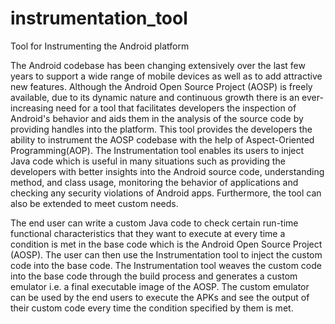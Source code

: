 # instrumentation_tool
Tool for Instrumenting the Android platform

The Android codebase has been changing extensively over the last few years to support a wide range of mobile devices as well as to add attractive new features. Although the Android Open Source Project (AOSP) is freely available, due to its dynamic nature and continuous growth there is an ever-increasing need for a tool that facilitates developers the inspection of Android's behavior and aids them in the analysis of the source code by providing handles into the platform. This tool provides the developers the ability to instrument the AOSP codebase with the help of Aspect-Oriented Programming(AOP).
The Instrumentation tool enables its users to inject Java code which is useful in many situations such as providing the 
developers with better insights into the Android source code, understanding method, and class usage, 
monitoring the behavior of applications and checking any security violations of Android apps. Furthermore, the tool can also be extended to meet custom needs.



The end user can write a custom Java code to check certain run-time functional characteristics that they want to execute at every time a condition is met in the base code which is the Android Open Source Project (AOSP). The user can then use the Instrumentation tool to inject the custom code into the base code. The Instrumentation tool weaves the custom code into the base code through the build process and generates a custom emulator i.e. a final executable image of the AOSP. The custom emulator can be used by the end users to execute the APKs and see the output of their custom code every time the condition specified by them is met.

